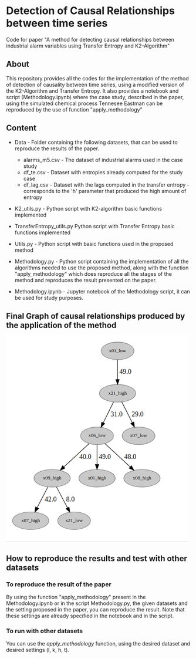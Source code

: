 # Detection of Causal Relationships between time series
Code for paper "A method for detecting causal relationships between industrial alarm variables using Transfer Entropy and K2-Algorithm"


## About

This repository provides all the codes for the implementation of the method of detection of causality between time series, using a modified version of the K2-Algorithm and Transfer Entropy. It also provides a notebook and script (Methodology.ipynb) where the case study, described in the paper, using the simulated chemical process Tennesee Eastman can be reproduced by the use of function "apply_methodology"

## Content

* Data - Folder containing the following datasets, that can be used to reproduce the results of the paper.
  * alarms_m5.csv  - The dataset of industrial alarms used in the case study
  * df_te.csv - Dataset with entropies already computed for the study case
  * df_lag.csv - Dataset with the lags computed in the transfer entropy - corresponds to the 'h' parameter that produced the high amount of entropy
  
* K2_utils.py - Python script with K2-algorithm basic functions implemented
* TransferEntropy_utils.py Python script with Transfer Entropy basic functions implemented
* Utils.py - Python script with basic functions used in the proposed method
* Methodology.py - Python script containing the implementation of all the algorithms needed to use the proposed method, along with the function "apply_methodology" which does reproduce all the stages of the method and reproduces the result presented on the paper.
* Methodology.ipynb - Jupyter notebook of the Methodology script, it can be used for study purposes. 


## Final Graph of causal relationships produced by the application of the method

![graph of causal relationships](final_graph.png "Final Graph of causal relationship")

## How to reproduce the results and test with other datasets

### To reproduce the result of the paper
  By using the function "apply_methodology" present in the Methodology.ipynb  or in the script Methodology.py, the given datasets and the setting proposed in the paper,  you can reproduce the result. Note that these settings are already specified in the notebook and in the script.

### To run with other datasets

  You can use the *apply_methodology* function, using the desired dataset and desired settings (l, k, h, t). 



